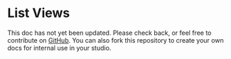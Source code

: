 # List Views

This doc has not yet been updated. Please check back, or feel free to contribute on [GitHub](https://github.com/REV23Docs/rev23-desktop-docs). You can also fork this repository to create your own docs for internal use in your studio.